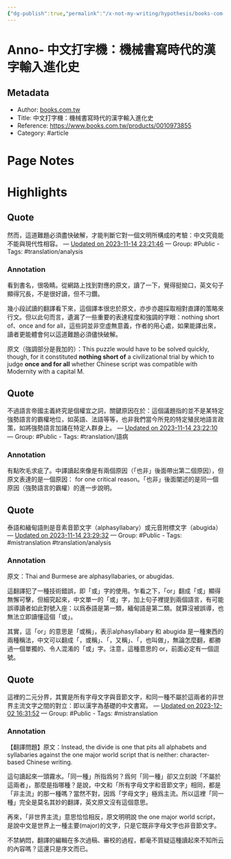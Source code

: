 ```yaml
---
{"dg-publish":true,"permalink":"/x-not-my-writing/hypothesis/books-com-tw//","noteIcon":"2"}
---
```



# Anno- 中文打字機：機械書寫時代的漢字輸入進化史

## Metadata
- Author: [books.com.tw]()
- Title: 中文打字機：機械書寫時代的漢字輸入進化史
- Reference: https://www.books.com.tw/products/0010973855
- Category: #article

# Page Notes
# Highlights
## Quote
然而，這道難題必須盡快破解，才能判斷它對一個文明所構成的考驗：中文究竟能不能與現代性相容。 
— [Updated on 2023-11-14 23:21:46](https://hyp.is/1bY0RoNJEe62bD_MqoVaLg/www.books.com.tw/products/0010973855) — Group: #Public
    - Tags:  #translation/analysis 
    
### Annotation
看到書名，很吸睛。從網路上找到對應的原文，讀了一下，覺得挺拗口，英文句子顯得冗長，不是很好讀，但不刁鑽。

幾小段試讀的翻譯看下來，這個譯本很忠於原文，亦步亦趨採取相對直譯的策略來行文。但以此句而言，遺漏了一些重要的表達程度和強調的字眼：nothing short of、once and for all，這些詞並非空虛無意義，作者的用心處，如果能譯出來，讀者更能體會何以這道難題必須儘快破解。

原文（強調部分是我加的）：This puzzle would have to be solved quickly, though, for it constituted **nothing short of** a civilizational trial by which to judge **once and for all** whether Chinese script was compatible with Modernity with a capital M.
## Quote
不過語言帝國主義終究是個權宜之詞，關鍵原因在於：這個議題指的並不是某特定強勢語言的霸權地位，如英語、法語等等，也非我們當今所見的特定殖民地語言政策，如將強勢語言加諸在特定人群身上。 
— [Updated on 2023-11-14 23:22:10](https://hyp.is/5cvLJINKEe6k7dP2AaxLAA/www.books.com.tw/products/0010973855) — Group: #Public
    - Tags:  #translation/語病 
    
### Annotation
有點吹毛求疵了。中譯讀起來像是有兩個原因（「也非」後面帶出第二個原因），但原文表達的是一個原因： for one critical reason。「也非」後面闡述的是同一個原因（強勢語言的霸權）的進一步說明。
## Quote
泰語和緬甸語則是音素音節文字（alphasyllabary）或元音附標文字（abugida） 
— [Updated on 2023-11-14 23:29:32](https://hyp.is/LSOWfINMEe6YTcM4lkryHQ/www.books.com.tw/products/0010973855) — Group: #Public
    - Tags:  #mistranslation  #translation/analysis 
    
### Annotation
原文：Thai and Burmese are alphasyllabaries, or abugidas.

這翻譯犯了一種技術錯誤，即「或」字的使用。乍看之下，「or」翻成「或」顯得無懈可擊，但細究起來，中文單一的「或」字，加上句子裡提到兩個語言，有可能誤導讀者如此對號入座：以爲泰語是第一類，緬甸語是第二類。就算沒被誤導，也無法立即讀懂這個「或」。

其實，這「or」的意思是「或稱」，表示alphasyllabary 和 abugida 是一種東西的兩種稱法，中文可以翻成「，或稱」、「，又稱」、「，也叫做」，無論怎麼翻，都勝過一個單獨的、令人混淆的「或」字。注意，這種意思的 or，前面必定有一個逗號。
## Quote
這裡的二元分界，其實是所有字母文字與音節文字，和同一種不屬於這兩者的非世界主流文字之間的對立：即以漢字為基礎的中文書寫。 
— [Updated on 2023-12-02 16:31:52](https://hyp.is/Vvn78oNNEe6cL_-XFkmsOA/www.books.com.tw/products/0010973855) — Group: #Public
    - Tags:  #mistranslation 
    
### Annotation
【翻譯問題】原文：Instead, the divide is one that pits all alphabets and syllabaries against the one major world script that is neither: character-based Chinese writing.

這句讀起來一頭霧水。「同一種」所指爲何？爲何「同一種」卻又立刻說「不屬於這兩者」，那麼是指哪種？是說，中文和「所有字母文字和音節文字」相同，都是「非主流」的那一種嗎？當然不對，因爲「字母文字」極爲主流。所以這裡「同一種」完全是莫名其妙的翻譯，英文原文沒有這個意思。

再來，「非世界主流」意思恰恰相反，原文明明說 the one major world script，是說中文是世界上一種主要(major)的文字，只是它既非字母文字也非音節文字。

不禁納悶，翻譯的編輯在多次過稿、審校的過程，都毫不質疑這種讀起來不知所云的內容嗎？這還只是序文而已。























